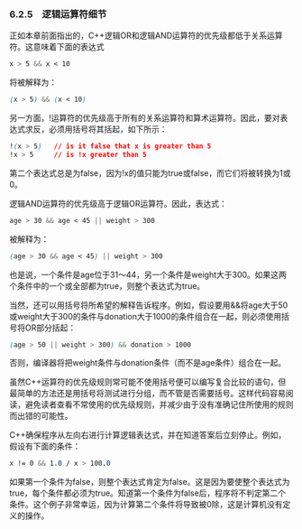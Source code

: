 ### 6.2.5　逻辑运算符细节

正如本章前面指出的，C++逻辑OR和逻辑AND运算符的优先级都低于关系运算符。这意味着下面的表达式

```css
x > 5 && x < 10
```

将被解释为：

```css
(x > 5) && (x < 10)
```

另一方面，!运算符的优先级高于所有的关系运算符和算术运算符。因此，要对表达式求反，必须用括号将其括起，如下所示：

```css
!(x > 5)   // is it false that x is greater than 5
!x > 5     // is !x greater than 5
```

第二个表达式总是为false，因为!x的值只能为true或false，而它们将被转换为1或0。

逻辑AND运算符的优先级高于逻辑OR运算符。因此，表达式：

```css
age > 30 && age < 45 || weight > 300
```

被解释为：

```css
(age > 30 && age < 45) || weight > 300
```

也是说，一个条件是age位于31～44，另一个条件是weight大于300。如果这两个条件中的一个或全部都为true，则整个表达式为true。

当然，还可以用括号将所希望的解释告诉程序。例如，假设要用&&将age大于50或weight大于300的条件与donation大于1000的条件组合在一起，则必须使用括号将OR部分括起：

```css
(age > 50 || weight > 300) && donation > 1000
```

否则，编译器将把weight条件与donation条件（而不是age条件）组合在一起。

虽然C++运算符的优先级规则常可能不使用括号便可以编写复合比较的语句，但最简单的方法还是用括号将测试进行分组，而不管是否需要括号。这样代码容易阅读，避免读者查看不常使用的优先级规则，并减少由于没有准确记住所使用的规则而出错的可能性。

C++确保程序从左向右进行计算逻辑表达式，并在知道答案后立刻停止。例如，假设有下面的条件：

```css
x != 0 && 1.0 / x > 100.0
```

如果第一个条件为false，则整个表达式肯定为false。这是因为要使整个表达式为true，每个条件都必须为true。知道第一个条件为false后，程序将不判定第二个条件。这个例子非常幸运，因为计算第二个条件将导致被0除，这是计算机没有定义的操作。

